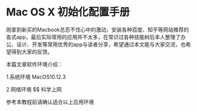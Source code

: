 # Mac OS X 初始化配置手册

刚拿到新买的Macbook总忍不住心中的激动，安装各种百度、知乎等网站推荐的各式app，最后实际常用的应用并不太多，在常识过各种技能树后本人整理了办公、设计、开发等常用优秀的app与读者分享，希望通过本文能与大家交流，也希望得到大家的反馈。

本篇文章软件环境介绍：

1.系统环境 MacOS10.12.3

2.网络环境 $$ 科学上网

参考本教程前请确认适合以上应用环境



